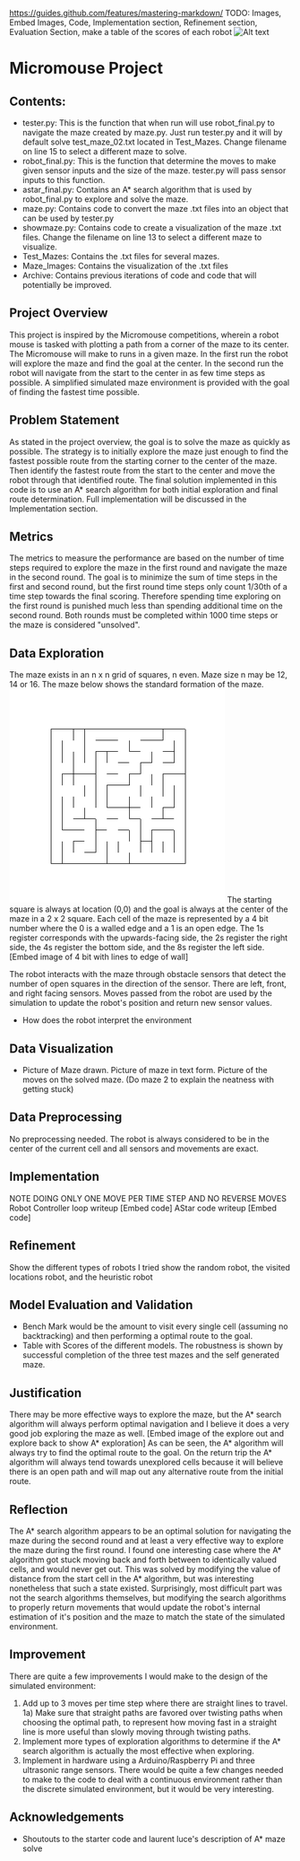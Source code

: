 https://guides.github.com/features/mastering-markdown/
TODO: Images,
Embed Images, Code,
  Implementation section, Refinement section,
  Evaluation Section, make a table of the scores of each robot
![Alt text](/relative/path/to/img.jpg?raw=true "Optional Title")

# Micromouse Project

## Contents:
- tester.py: This is the function that when run will use robot_final.py to
navigate the maze created by maze.py. Just run tester.py and it will by default
solve test_maze_02.txt located in Test_Mazes. Change filename on line 15 to
select a different maze to solve.
- robot_final.py: This is the function that determine the moves to make given
sensor inputs and the size of the maze. tester.py will pass sensor inputs to
this function.
- astar_final.py: Contains an A* search algorithm that is used by robot_final.py
to explore and solve the maze.
- maze.py: Contains code to convert the maze .txt files into an object that can
be used by tester.py
- showmaze.py: Contains code to create a visualization of the maze .txt files.
Change the filename on line 13 to select a different maze to visualize.
- Test_Mazes: Contains the .txt files for several mazes.
- Maze_Images: Contains the visualization of the .txt files
- Archive: Contains previous iterations of code and code that will potentially
be improved.

## Project Overview
This project is inspired by the Micromouse competitions, wherein  a robot
mouse is tasked with plotting a path from a corner of the maze to its center.
The Micromouse will make to runs in a given maze. In the first run the robot
will explore the maze and find the goal at the center. In the second run the
robot will navigate from the start to the center in as few time steps as
possible. A simplified simulated maze environment is provided with the goal of
finding the fastest time possible.

## Problem Statement
As stated in the project overview, the goal is to solve the maze as quickly
as possible. The strategy is to initially explore the maze just enough to find
the fastest possible route from the starting corner to the center of the maze.
Then identify the fastest route from the start to the center and move the robot
through that identified route. The final solution implemented in this code is to
use an A* search algorithm for both initial exploration and final route
determination. Full implementation will be discussed in the Implementation
section.

## Metrics
The metrics to measure the performance are based on the number of time steps
required to explore the maze in the first round and navigate the maze in the
second round. The goal is to minimize the sum of time steps in the first and
second round, but the first round time steps only count 1/30th of a time step
towards the final scoring. Therefore spending time exploring on the first round
is punished much less than spending additional time on the second round. Both
rounds must be completed within 1000 time steps or the maze is considered
"unsolved".

## Data Exploration
The maze exists in an n x n grid of squares, n even. Maze size n may be 12, 14
or 16. The maze below shows the standard formation of the maze.
![Test Maze 1](/Maze_Images/Maze_1.PNG?raw=true "Test Maze 1")
The starting square is always at location (0,0) and the goal is always at the
center of the maze in a 2 x 2 square. Each cell of the maze is represented by a
4 bit number where the 0 is a walled edge and a 1 is an open edge. The 1s
register corresponds with the upwards-facing side, the 2s register the right
side, the 4s register the bottom side, and the 8s register the left side.
[Embed image of 4 bit with lines to edge of wall]

The robot interacts with the maze through obstacle sensors that detect the
number of open squares in the direction of the sensor. There are left, front,
and right facing sensors. Moves passed from the robot are used by the simulation
to update the robot's position and return new sensor values.
- How does the robot interpret the environment

## Data Visualization
- Picture of Maze drawn. Picture of maze in text form. Picture of the moves on
the solved maze. (Do maze 2 to explain the neatness with getting stuck)

## Data Preprocessing
No preprocessing needed. The robot is always considered to be in the center of
the current cell and all sensors and movements are exact.

## Implementation
NOTE DOING ONLY ONE MOVE PER TIME STEP AND NO REVERSE MOVES
Robot Controller loop writeup
[Embed code]
AStar code writeup
[Embed code]

## Refinement
Show the different types of robots I tried
show the random robot, the visited locations robot, and the heuristic robot

## Model Evaluation and Validation
- Bench Mark would be the amount to visit every single cell (assuming no
  backtracking) and then performing a optimal route to the goal.
- Table with Scores of the different models.
The robustness is shown by successful completion of the three test mazes and the
self generated maze.

## Justification
There may be more effective ways to explore the maze, but the A* search
algorithm will always perform optimal navigation and I believe it does a very
good job exploring the maze as well.
[Embed image of the explore out and explore back to show A* exploration]
As can be seen, the A* algorithm will always try to find the optimal route to
the goal. On the return trip the A* algorithm will always tend towards
unexplored cells because it will believe there is an open path and will map out
any alternative route from the initial route.

## Reflection
The A* search algorithm appears to be an optimal solution for navigating the
maze during the second round and at least a very effective way to explore the
maze during the first round. I found one interesting case where the A* algorithm
got stuck moving back and forth between to identically valued cells, and would
never get out. This was solved by modifying the value of distance from the start
cell in the A* algorithm, but was interesting nonetheless that such a state
existed. Surprisingly, most difficult part was not the search algorithms
themselves, but modifying the search algorithms to properly return movements
that would update the robot's internal estimation of it's position and the maze
to match the state of the simulated environment.

## Improvement
There are quite a few improvements I would make to the design of the simulated
environment:
1) Add up to 3 moves per time step where there are straight lines to travel.
1a) Make sure that straight paths are favored over twisting paths when choosing
the optimal path, to represent how moving fast in a straight line is more useful
than slowly moving through twisting paths.
2) Implement more types of exploration algorithms to determine if the A* search
algorithm is actually the most effective when exploring.
3) Implement in hardware using a Arduino/Raspberry Pi and three ultrasonic range
sensors. There would be quite a few changes needed to make to the code to deal
with a continuous environment rather than the discrete simulated environment,
but it would be very interesting.

## Acknowledgements
- Shoutouts to the starter code and laurent luce's description of A* maze solve
